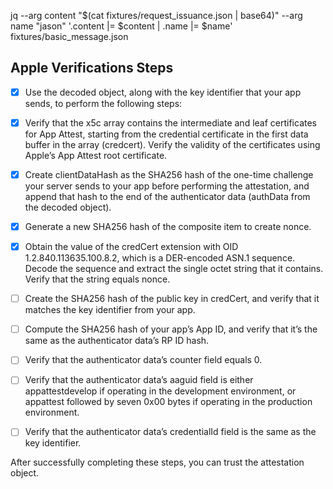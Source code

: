 
jq --arg content "$(cat fixtures/request_issuance.json | base64)" --arg name "jason" '.content |= $content | .name |= $name' fixtures/basic_message.json


## Apple Verifications Steps

- [x] Use the decoded object, along with the key identifier that your app sends, to perform the following steps:

- [x] Verify that the x5c array contains the intermediate and leaf certificates for App Attest, starting from the credential certificate in the first data buffer in the array (credcert). Verify the validity of the certificates using Apple’s App Attest root certificate.

- [x] Create clientDataHash as the SHA256 hash of the one-time challenge your server sends to your app before performing the attestation, and append that hash to the end of the authenticator data (authData from the decoded object).

- [x] Generate a new SHA256 hash of the composite item to create nonce.

- [x] Obtain the value of the credCert extension with OID 1.2.840.113635.100.8.2, which is a DER-encoded ASN.1 sequence. Decode the sequence and extract the single octet string that it contains. Verify that the string equals nonce.

- [ ] Create the SHA256 hash of the public key in credCert, and verify that it matches the key identifier from your app.

- [ ] Compute the SHA256 hash of your app’s App ID, and verify that it’s the same as the authenticator data’s RP ID hash.

- [ ] Verify that the authenticator data’s counter field equals 0.

- [ ] Verify that the authenticator data’s aaguid field is either appattestdevelop if operating in the development environment, or appattest followed by seven 0x00 bytes if operating in the production environment.

- [ ] Verify that the authenticator data’s credentialId field is the same as the key identifier.

After successfully completing these steps, you can trust the attestation object.